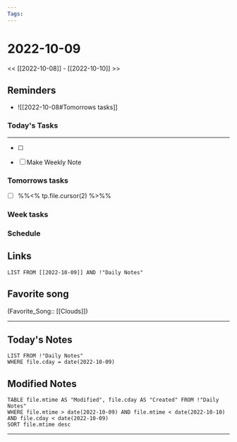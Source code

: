 ```yaml
---
Tags:
---
```

# 2022-10-09
<< [[2022-10-08]] - [[2022-10-10]] >>
## Reminders
- ![[2022-10-08#Tomorrows tasks]]
### Today's Tasks
---
- [ ] 
- [ ] Make Weekly Note 



### Tomorrows tasks
- [ ] %%<% tp.file.cursor(2) %>%%
### Week tasks
### Schedule

## Links
```dataview
LIST FROM [[2022-10-09]] AND !"Daily Notes"
```
## Favorite song
(Favorite_Song:: [[Clouds]])
___
## Today's Notes
```dataview
LIST FROM !"Daily Notes"
WHERE file.cday = date(2022-10-09)
```
## Modified Notes
```dataview
TABLE file.mtime AS "Modified", file.cday AS "Created" FROM !"Daily Notes" 
WHERE file.mtime > date(2022-10-09) AND file.mtime < date(2022-10-10) AND file.cday < date(2022-10-09)
SORT file.mtime desc
```
___
